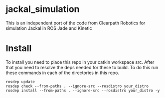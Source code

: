 # jackal_simulation
This is an independent port of the code from Clearpath Robotics for simulation Jackal in ROS Jade and Kinetic

# Install
To install you need to place this repo in your catkin workspace src. After that you need to resolve the deps needed for these to build. To do this run these commands in each of the directories in this repo.

```
rosdep update
rosdep check --from-paths . --ignore-src --rosdistro your_distro
rosdep install --from-paths . --ignore-src --rosdistro your_distro -y
``` 
